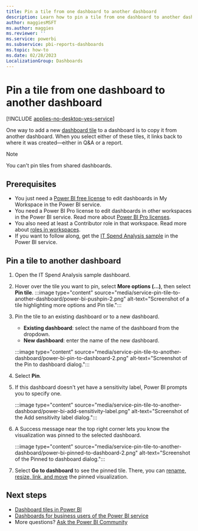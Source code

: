 ```yaml
---
title: Pin a tile from one dashboard to another dashboard
description: Learn how to pin a tile from one dashboard to another dashboard in the Power BI service using the IT Spend Analysis sample.
author: maggiesMSFT
ms.author: maggies
ms.reviewer: ''
ms.service: powerbi
ms.subservice: pbi-reports-dashboards
ms.topic: how-to
ms.date: 02/28/2023
LocalizationGroup: Dashboards
---
```

# Pin a tile from one dashboard to another dashboard

[!INCLUDE [applies-no-desktop-yes-service](../includes/applies-no-desktop-yes-service.md)]

One way to add a new [dashboard tile](../consumer/end-user-tiles.md) to a dashboard is to copy it from another dashboard. When you select either of these tiles, it links back to where it was created&mdash;either in Q&A or a report.

> [!NOTE]
> You can't pin tiles from shared dashboards.

## Prerequisites

- You just need a [Power BI free license](../consumer/end-user-features.md) to edit dashboards in My Workspace in the Power BI service.
- You need a Power BI Pro license to edit dashboards in other workspaces in the Power BI service. Read more about [Power BI Pro licenses](../fundamentals/service-self-service-signup-purchase-for-power-bi).
- You also need at least a Contributor role in that workspace. Read more about [roles in workspaces](../collaborate-share/service-roles-new-workspaces.md).
- If you want to follow along, get the [IT Spend Analysis sample](sample-it-spend.md#get-the-built-in-sample) in the Power BI service.

## Pin a tile to another dashboard

1. Open the IT Spend Analysis sample dashboard.
1. Hover over the tile you want to pin, select **More options (...)**, then select **Pin tile**.
    :::image type="content" source="media/service-pin-tile-to-another-dashboard/power-bi-pushpin-2.png" alt-text="Screenshot of a tile highlighting more options and Pin tile.":::
1. Pin the tile to an existing dashboard or to a new dashboard.

   * **Existing dashboard**: select the name of the dashboard from the dropdown.
   * **New dashboard**: enter the name of the new dashboard.

    :::image type="content" source="media/service-pin-tile-to-another-dashboard/power-bi-pin-to-dashboard-2.png" alt-text="Screenshot of the Pin to dashboard dialog.":::

1. Select **Pin**.

1. If this dashboard doesn't yet have a sensitivity label, Power BI prompts you to specify one.

    :::image type="content" source="media/service-pin-tile-to-another-dashboard/power-bi-add-sensitivity-label.png" alt-text="Screenshot of the Add sensitivity label dialog.":::

1. A Success message near the top right corner lets you know the visualization was pinned to the selected dashboard.

    :::image type="content" source="media/service-pin-tile-to-another-dashboard/power-bi-pinned-to-dashboard-2.png" alt-text="Screenshot of the Pinned to dashboard dialog.":::

1. Select **Go to dashboard** to see the pinned tile. There, you can [rename, resize, link, and move](service-dashboard-edit-tile.md) the pinned visualization.

## Next steps

* [Dashboard tiles in Power BI](../consumer/end-user-tiles.md)  
* [Dashboards for business users of the Power BI service](../consumer/end-user-dashboards.md)  
* More questions? [Ask the Power BI Community](https://community.powerbi.com/)
